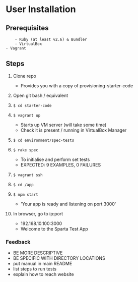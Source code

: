 # User Installation

## Prerequisites
		- Ruby (at least v2.6) & Bundler
		- VirtualBox
    - Vagrant

## Steps

1) Clone repo
	- Provides you with a copy of provisioning-starter-code
2) Open git bash / equivalent
3) `$ cd starter-code`
4) `$ vagrant up`
	- Starts up VM server (will take some time)
	- Check it is present / running in VirtualBox Manager

5) `$ cd environment/spec-tests`
6) `$ rake spec`
	- To initialise and perform set tests
	- EXPECTED: 9 EXAMPLES, 0 FAILURES
7) `$ vagrant ssh`
8) `$ cd /app`
9) `$ npm start`
	- 'Your app is ready and listening on port 3000'
10) In browser, go to ip:port
	- 192.168.10.100:3000
	- Welcome to the Sparta Test App

### Feedback

- BE MORE DESCRIPTIVE
- BE SPECIFIC WITH DIRECTORY LOCATIONS
- put manual in main README
- list steps to run tests
- explain how to reach website
